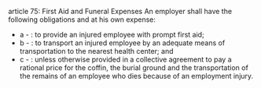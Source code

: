 article 75: First Aid and Funeral Expenses
An employer shall have the following obligations and at his own expense:
<ul>
			<li>a - : to provide an injured employee with prompt first aid;<ul>
			</ul></li>			<li>b - : to transport an injured employee by an adequate means of transportation to the nearest health center; and<ul>
			</ul></li>			<li>c - : unless otherwise provided in a collective agreement to pay a rational price for the coffin, the burial ground and the transportation of the remains of an employee who dies because of an employment injury.<ul>
			</ul></li></ul>